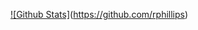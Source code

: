 [![Github Stats]](https://github-readme-stats.vercel.app/api?username=rphillips&show_icons=true&theme=radical)(https://github.com/rphillips)
